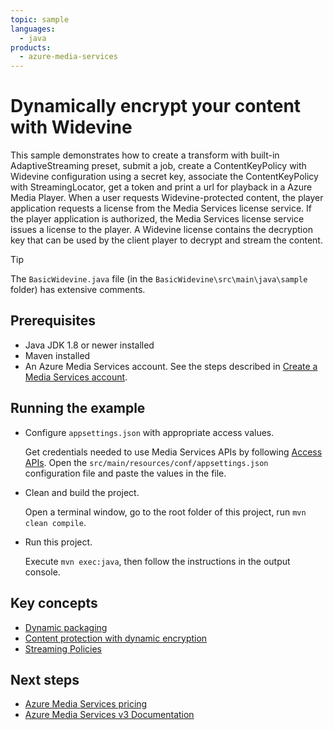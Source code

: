 ```yaml
---
topic: sample
languages:
  - java
products:
  - azure-media-services
---
```


# Dynamically encrypt your content with Widevine

This sample demonstrates how to create a transform with built-in AdaptiveStreaming preset, submit a job, create a ContentKeyPolicy with Widevine configuration using a secret key, associate the ContentKeyPolicy with StreamingLocator, get a token and print a url for playback in a Azure Media Player. When a user requests Widevine-protected content, the player application requests a license from the Media Services license service. If the player application is authorized, the Media Services license service issues a license to the player. A Widevine license contains the decryption key that can be used by the client player to decrypt and stream the content.


> [!TIP]
> The `BasicWidevine.java` file (in the `BasicWidevine\src\main\java\sample` folder) has extensive comments.

## Prerequisites

* Java JDK 1.8 or newer installed
* Maven installed
* An Azure Media Services account. See the steps described in [Create a Media Services account](https://docs.microsoft.com/azure/media-services/latest/create-account-cli-quickstart).

## Running the example

* Configure `appsettings.json` with appropriate access values.

    Get credentials needed to use Media Services APIs by following [Access APIs](https://docs.microsoft.com/azure/media-services/latest/access-api-cli-how-to). Open the `src/main/resources/conf/appsettings.json `configuration file and paste the values in the file.
* Clean and build the project. 

    Open a terminal window, go to the root folder of this project, run `mvn clean compile`.
* Run this project. 

    Execute `mvn exec:java`, then follow the instructions in the output console.

## Key concepts

* [Dynamic packaging](https://docs.microsoft.com/azure/media-services/latest/dynamic-packaging-overview)
* [Content protection with dynamic encryption](https://docs.microsoft.com/azure/media-services/latest/content-protection-overview)
* [Streaming Policies](https://docs.microsoft.com/azure/media-services/latest/streaming-policy-concept)

## Next steps

- [Azure Media Services pricing](https://azure.microsoft.com/pricing/details/media-services/)
- [Azure Media Services v3 Documentation](https://docs.microsoft.com/azure/media-services/latest/)


